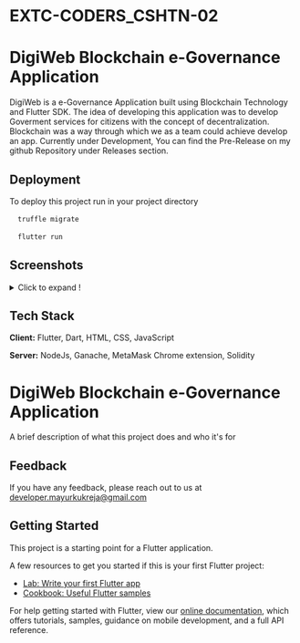 # EXTC-CODERS_CSHTN-02

# DigiWeb Blockchain e-Governance Application

DigiWeb is a e-Governance Application built using Blockchain Technology and Flutter SDK.
The idea of developing this application was to develop Goverment services for citizens with the concept of decentralization. Blockchain was a way through which we as a team could achieve develop an app.
Currently under Development, You can find the Pre-Release on my github Repository under Releases section.


## Deployment

To deploy this project run in your project directory

```bash
  truffle migrate
```
```bash
  flutter run
```


## Screenshots
<details>
  <summary>Click to expand !</summary>
  <img src="https://github.com/mayurrkukreja/EXTC-CODERS_CSHTN-02/blob/main/images/Screenshot_1632470632.png?raw=true" width="250" height="500">
  <img src="https://github.com/mayurrkukreja/EXTC-CODERS_CSHTN-02/blob/main/images/Screenshot_1632558421.png?raw=true" width="250" height="500">
  <img src="https://github.com/mayurrkukreja/EXTC-CODERS_CSHTN-02/blob/main/images/Screenshot_1632558544.png?raw=true" width="250" height="500">
  <img src="https://github.com/mayurrkukreja/EXTC-CODERS_CSHTN-02/blob/main/images/Screenshot%20(4).png?raw=true" width="720" height="480">
  <img src="https://github.com/mayurrkukreja/EXTC-CODERS_CSHTN-02/blob/main/images/Screenshot%20(5).png?raw=true" width="720" height="480">
  <img src="https://github.com/mayurrkukreja/EXTC-CODERS_CSHTN-02/blob/main/images/Screenshot%20(6).png?raw=true" width="720" height="480">
  <img src="https://github.com/mayurrkukreja/EXTC-CODERS_CSHTN-02/blob/main/images/Screenshot%20(7).png?raw=true" width="720" height="480">
</details>
  
## Tech Stack

**Client:** Flutter, Dart, HTML, CSS, JavaScript

**Server:** NodeJs, Ganache, MetaMask Chrome extension, Solidity

  
# DigiWeb Blockchain e-Governance Application

A brief description of what this project does and who it's for


## Feedback

If you have any feedback, please reach out to us at developer.mayurkukreja@gmail.com

  

## Getting Started

This project is a starting point for a Flutter application.

A few resources to get you started if this is your first Flutter project:

- [Lab: Write your first Flutter app](https://flutter.dev/docs/get-started/codelab)
- [Cookbook: Useful Flutter samples](https://flutter.dev/docs/cookbook)

For help getting started with Flutter, view our
[online documentation](https://flutter.dev/docs), which offers tutorials,
samples, guidance on mobile development, and a full API reference.

